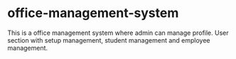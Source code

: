# office-management-system
This is a office management system where admin can manage profile. User section with setup management, student management and employee management.
